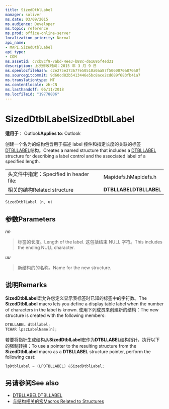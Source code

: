 ```yaml
---
title: SizedDtblLabel
manager: soliver
ms.date: 03/09/2015
ms.audience: Developer
ms.topic: reference
ms.prod: office-online-server
localization_priority: Normal
api_name:
- MAPI.SizedDtblLabel
api_type:
- COM
ms.assetid: c7cb8cf9-7abd-4ee3-b88c-d61695f4ed31
description: 上次修改时间：2015 年 3 月 9 日
ms.openlocfilehash: c2e275e373677e50510a0aa87f5060070a870a0f
ms.sourcegitcommit: 9d60cd82b5413446e5bc8ace2cd689f683fb41a7
ms.translationtype: MT
ms.contentlocale: zh-CN
ms.lasthandoff: 06/11/2018
ms.locfileid: "19778806"
---
```

# <a name="sizeddtbllabel"></a><span data-ttu-id="27568-103">SizedDtblLabel</span><span class="sxs-lookup"><span data-stu-id="27568-103">SizedDtblLabel</span></span>

<span data-ttu-id="27568-104">**适用于**： Outlook</span><span class="sxs-lookup"><span data-stu-id="27568-104">**Applies to**: Outlook</span></span> 
  
<span data-ttu-id="27568-105">创建一个名为的结构包含用于描述 label 控件和指定长度的关联的标签[DTBLLABEL](dtbllabel.md)结构。</span><span class="sxs-lookup"><span data-stu-id="27568-105">Creates a named structure that includes a [DTBLLABEL](dtbllabel.md) structure for describing a label control and the associated label of a specified length.</span></span> 
  
|||
|:-----|:-----|
|<span data-ttu-id="27568-106">头文件中指定：</span><span class="sxs-lookup"><span data-stu-id="27568-106">Specified in header file:</span></span>  <br/> |<span data-ttu-id="27568-107">Mapidefs.h</span><span class="sxs-lookup"><span data-stu-id="27568-107">Mapidefs.h</span></span>  <br/> |
|<span data-ttu-id="27568-108">相关的结构</span><span class="sxs-lookup"><span data-stu-id="27568-108">Related structure</span></span>  <br/> |<span data-ttu-id="27568-109">**DTBLLABEL**</span><span class="sxs-lookup"><span data-stu-id="27568-109">**DTBLLABEL**</span></span> <br/> |
   
```cpp
SizedDtblLabel (n, u)
```

## <a name="parameters"></a><span data-ttu-id="27568-110">参数</span><span class="sxs-lookup"><span data-stu-id="27568-110">Parameters</span></span>

<span data-ttu-id="27568-111">_n_</span><span class="sxs-lookup"><span data-stu-id="27568-111">_n_</span></span>
  
> <span data-ttu-id="27568-112">标签的长度。</span><span class="sxs-lookup"><span data-stu-id="27568-112">Length of the label.</span></span> <span data-ttu-id="27568-113">这包括结束 NULL 字符。</span><span class="sxs-lookup"><span data-stu-id="27568-113">This includes the ending NULL character.</span></span> 
    
<span data-ttu-id="27568-114">_u_</span><span class="sxs-lookup"><span data-stu-id="27568-114">_u_</span></span>
  
> <span data-ttu-id="27568-115">新结构的的名称。</span><span class="sxs-lookup"><span data-stu-id="27568-115">Name for the new structure.</span></span>
    
## <a name="remarks"></a><span data-ttu-id="27568-116">说明</span><span class="sxs-lookup"><span data-stu-id="27568-116">Remarks</span></span>

<span data-ttu-id="27568-117">**SizedDtblLabel**宏允许您定义显示表标签时已知的标签中的字符数。</span><span class="sxs-lookup"><span data-stu-id="27568-117">The **SizedDtblLabel** macro lets you define a display table label when the number of characters in the label is known.</span></span> <span data-ttu-id="27568-118">使用下列成员来创建新的结构：</span><span class="sxs-lookup"><span data-stu-id="27568-118">The new structure is created with the following members:</span></span> 
  
```cpp
DTBLLABEL dtbllabel;
TCHAR lpszLabelName[n];
```

<span data-ttu-id="27568-119">若要将指针生成结构从**SizedDtblLabel**宏作为**DTBLLABEL**结构指针，执行以下的强制转换：</span><span class="sxs-lookup"><span data-stu-id="27568-119">To use a pointer to the resulting structure from the **SizedDtblLabel** macro as a **DTBLLABEL** structure pointer, perform the following cast:</span></span> 
  
```cpp
lpDtblLabel = (LPDTBLLABEL) &SizedDtblLabel;
```

## <a name="see-also"></a><span data-ttu-id="27568-120">另请参阅</span><span class="sxs-lookup"><span data-stu-id="27568-120">See also</span></span>

- [<span data-ttu-id="27568-121">DTBLLABEL</span><span class="sxs-lookup"><span data-stu-id="27568-121">DTBLLABEL</span></span>](dtbllabel.md)
- [<span data-ttu-id="27568-122">与结构相关的宏</span><span class="sxs-lookup"><span data-stu-id="27568-122">Macros Related to Structures</span></span>](macros-related-to-structures.md)

